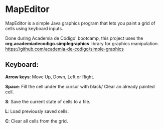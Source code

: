 # MapEditor
 MapEditor is a simple Java graphics program that lets you paint a grid of cells using keyboard inputs.
 
 Done during Academia de Código' bootcamp, this project uses the **org.academiadecodigo.simplegraphics** library for graphics manipulation. https://github.com/academia-de-codigo/simple-graphics

## Keyboard:

**Arrow keys**: Move Up, Down, Left or Right.

**Space**: Fill the cell under the cursor with black/ Clear an already painted cell.

**S**: Save the current state of cells to a file.

**L**: Load previously saved cells.

**C**: Clear all cells from the grid.

